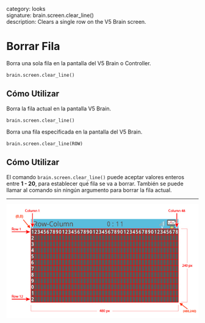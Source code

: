 category: looks  
signature: brain.screen.clear_line()  
description: Clears a single row on the V5 Brain screen.  

# Borrar Fila

Borra una sola fila en la pantalla del V5 Brain o Controller.

```don 
brain.screen.clear_line()
```

## Cómo Utilizar

Borra la fila actual en la pantalla V5 Brain.

```don
brain.screen.clear_line()
```

Borra una fila especificada en la pantalla del V5 Brain.

```don
brain.screen.clear_line(ROW)
```

## Cómo Utilizar

El comando `brain.screen.clear_line()` puede aceptar valores enteros entre **1 - 20**, para establecer qué fila se va a borrar. También se puede llamar al comando sin ningún argumento para borrar la fila actual.

---

![brain_screen_info](v5_row_column_brain.jpg)

<advanced>
</advanced>
